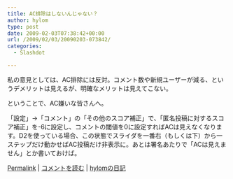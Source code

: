 ```yaml
---
title: AC排除はしないんじゃない？
author: hylom
type: post
date: 2009-02-03T07:38:42+00:00
url: /2009/02/03/20090203-073842/
categories:
  - Slashdot

---
```

私の意見としては、AC排除には反対。コメント数や新規ユーザーが減る、というデメリットは見えるが、明確なメリットは見えてこない。

ということで、AC嫌いな皆さんへ。

「設定」→「コメント」の「その他のスコア補正」で、「匿名投稿に対するスコア補正」を-6に設定し、コメントの閾値を0に設定すればACは見えなくなります。D2を使っている場合、この状態でスライダを一番右（もしくは下）から一ステップだけ動かせばAC投稿だけ非表示に。あとは署名あたりで「ACは見えません」とか書いておけば。

  [Permalink][1] |   [コメントを読む][2] |   [hylomの日記][3]

 [1]: http://slashdot.jp/~hylom/journal/466347
 [2]: http://slashdot.jp/~hylom/journal/466347#acomments
 [3]: http://slashdot.jp/~hylom/journal/